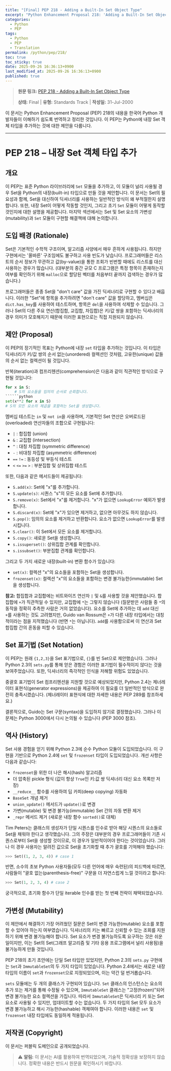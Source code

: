 ```yaml
---
title: "[Final] PEP 218 - Adding a Built-In Set Object Type"
excerpt: "Python Enhancement Proposal 218: 'Adding a Built-In Set Object Type'에 대한 한국어 번역입니다."
categories:
  - Python
  - PEP
tags:
  - Python
  - PEP
  - Translation
permalink: /python/pep/218/
toc: true
toc_sticky: true
date: 2025-09-26 16:36:13+0900
last_modified_at: 2025-09-26 16:36:13+0900
published: true
---
```

> **원문 링크:** [PEP 218 - Adding a Built-In Set Object Type](https://peps.python.org/pep-0218/)
>
> **상태:** Final | **유형:** Standards Track | **작성일:** 31-Jul-2000

이 문서는 Python Enhancement Proposal (PEP) 218의 내용을 한국어 Python 개발자들이 이해하기 쉽도록 번역하고 정리한 것입니다. 이 PEP는 Python에 내장 Set 객체 타입을 추가하는 것에 대한 제안을 다룹니다.

---

# PEP 218 – 내장 Set 객체 타입 추가

## 개요
이 PEP는 표준 Python 라이브러리에 `Set` 모듈을 추가하고, 이 모듈이 널리 사용될 경우 Set을 Python의 내장(built-in) 타입으로 만들 것을 제안합니다. 이 문서는 Set의 필요성과 함께, Set을 대신하여 딕셔너리를 사용하는 일반적인 방식이 왜 부적절한지 설명합니다. 또한, 내장 Set이 어떻게 작동할 것인지, 그리고 초기 `Set` 모듈이 어떻게 동작할 것인지에 대한 설명을 제공합니다. 마지막 섹션에서는 Set 및 Set 요소의 가변성(mutability)과 `Set` 모듈이 구현할 해결책에 대해 논의합니다.

## 도입 배경 (Rationale)
Set은 기본적인 수학적 구조이며, 알고리즘 사양에서 매우 흔하게 사용됩니다. 하지만 구현에서는 '올바른' 구조임에도 불구하고 사용 빈도가 낮습니다. 프로그래머들은 리스트의 순서 정보가 무관하고 값(by-value)을 통한 조회가 빈번할 때에도 리스트를 대신 사용하는 경우가 많습니다. (대부분의 중간 규모 C 프로그램은 특정 항목이 존재하는지 여부를 확인하기 위해 `malloc`으로 할당된 벡터를 처음부터 끝까지 검색하는 경우가 많습니다.)

프로그래머들은 종종 Set을 "don't care" 값을 가진 딕셔너리로 구현할 수 있다고 배웁니다. 이러한 "Set"에 항목을 추가하려면 "don't care" 값을 할당하고, 멤버십은 `dict.has_key`를 사용하여 테스트하며, 항목은 `del`을 사용하여 삭제할 수 있습니다. 그러나 Set의 다른 주요 연산(합집합, 교집합, 차집합)은 키/값 쌍을 포함하는 딕셔너리의 경우 의미가 모호해지기 때문에 이러한 표현으로는 직접 지원되지 않습니다.

## 제안 (Proposal)
이 PEP의 장기적인 목표는 Python에 내장 `set` 타입을 추가하는 것입니다. 이 타입은 딕셔너리가 키/값 쌍의 순서 없는(unordered) 컬렉션인 것처럼, 고유한(unique) 값들의 순서 없는 컬렉션이 될 것입니다.

반복(iteration)과 컴프리헨션(comprehension)은 다음과 같이 직관적인 방식으로 구현될 것입니다:

```python
for x in S:
    # S의 요소들을 임의의 순서로 순회합니다.
``````python
set(x**2 for x in S)
# S의 모든 요소의 제곱을 포함하는 Set을 생성합니다.
```

멤버십 테스트는 `in` 및 `not in`을 사용하며, 기본적인 Set 연산은 오버로드된(overloaded) 연산자들의 조합으로 구현됩니다:

*   `|` : 합집합 (union)
*   `&` : 교집합 (intersection)
*   `^` : 대칭 차집합 (symmetric difference)
*   `-` : 비대칭 차집합 (asymmetric difference)
*   `==` `!=` : 동등성 및 부등식 테스트
*   `<` `<=` `>=` `>` : 부분집합 및 상위집합 테스트

또한, 다음과 같은 메서드들이 제공됩니다:

*   `S.add(x)`: Set에 "x"를 추가합니다.
*   `S.update(s)`: 시퀀스 "s"의 모든 요소를 Set에 추가합니다.
*   `S.remove(x)`: Set에서 "x"를 제거합니다. "x"가 없으면 `LookupError` 예외가 발생합니다.
*   `S.discard(x)`: Set에 "x"가 있으면 제거하고, 없으면 아무것도 하지 않습니다.
*   `S.pop()`: 임의의 요소를 제거하고 반환합니다. 요소가 없으면 `LookupError`를 발생시킵니다.
*   `S.clear()`: 이 Set에서 모든 요소를 제거합니다.
*   `S.copy()`: 새로운 Set을 생성합니다.
*   `s.issuperset()`: 상위집합 관계를 확인합니다.
*   `s.issubset()`: 부분집합 관계를 확인합니다.

그리고 두 가지 새로운 내장(built-in) 변환 함수가 있습니다:

*   `set(x)`: 컬렉션 "x"의 요소들을 포함하는 Set을 생성합니다.
*   `frozenset(x)`: 컬렉션 "x"의 요소들을 포함하는 변경 불가능한(immutable) Set을 생성합니다.

**참고:**
합집합과 교집합에는 비트와이즈 연산자 `|` 및 `&`를 사용할 것을 제안했습니다. 합집합에 `+`가 직관적일 수 있지만, 교집합에 `*`는 그렇지 않습니다 (질문받은 사람들 중 `*`의 동작을 정확히 추측한 사람은 거의 없었습니다). 요소를 Set에 추가하는 데 `add` 대신 `+`를 사용하는 것도 고려했지만, Guido van Rossum은 `+`가 다른 내장 타입에서는 대칭적이라는 점을 지적했습니다 (반면 `*`는 아닙니다). `add`를 사용함으로써 이 연산과 Set 합집합 간의 혼동을 피할 수 있습니다.

## Set 표기법 (Set Notation)
이 PEP는 원래 `{1,2,3}`을 Set 표기법으로, `{}`를 빈 Set으로 제안했습니다. 그러나 Python 2.3의 `sets.py`를 통해 얻은 경험은 이러한 표기법이 필수적이지 않다는 것을 보여주었습니다. 또한, 딕셔너리의 즉각적인 인식을 저해할 위험도 있었습니다.

중괄호 표기법이 Set 컴프리헨션을 지원할 것으로 예상되었지만, Python 2.4는 제너레이터 표현식(generator expressions)을 제공하여 이 필요를 더 일반적인 방식으로 완전히 충족시켰습니다. (제너레이터 표현식에 대한 자세한 내용은 PEP 289를 참조하세요.)

결론적으로, Guido는 Set 구문(syntax)을 도입하지 않기로 결정했습니다. 그러나 이 문제는 Python 3000에서 다시 논의될 수 있습니다 (PEP 3000 참조).

## 역사 (History)
Set 사용 경험을 얻기 위해 Python 2.3에 순수 Python 모듈이 도입되었습니다. 이 구현을 기반으로 Python 2.4에 `set` 및 `frozenset` 타입이 도입되었습니다. 개선 사항은 다음과 같습니다:

*   `frozenset`을 위한 더 나은 해시(hash) 알고리즘
*   더 압축된 pickle 형식 (값이 항상 `True`인 키:값 쌍 딕셔너리 대신 요소 목록만 저장)
*   `__reduce__` 함수를 사용하여 딥 카피(deep copying) 자동화
*   `BaseSet` 개념 제거
*   `union_update()` 메서드가 `update()`로 변경
*   가변(mutable) 및 변경 불가능(immutable) Set 간의 자동 변환 제거
*   `_repr` 메서드 제거 (새로운 내장 함수 `sorted()`로 대체)

Tim Peters는 클래스의 생성자가 단일 시퀀스를 인수로 받아 해당 시퀀스의 요소들로 Set을 채워야 한다고 생각했습니다. 그의 주장은 대부분의 경우 프로그래머들이 기존 시퀀스로부터 Set을 생성할 것이므로, 이 경우가 일반적이어야 한다는 것이었습니다. 그러나 이 경우 사용자는 알려진 값으로 Set을 초기화할 때 추가 괄호를 기억해야 했습니다:

```python
>>> Set((1, 2, 3, 4)) # case 1
```

반면, 소수의 초보 Python 사용자들(모두 다른 언어에 매우 숙련된)의 피드백에 따르면, 사람들이 "괄호 없는(parenthesis-free)" 구문을 더 자연스럽게 느낄 것이라고 합니다:

```python
>>> Set(1, 2, 3, 4) # case 2
```

궁극적으로, 초기화 함수가 단일 iterable 인수를 받는 첫 번째 전략이 채택되었습니다.

## 가변성 (Mutability)
이 제안에서 해결하기 가장 어려웠던 질문은 Set이 변경 가능한(mutable) 요소를 포함할 수 있어야 하는지 여부였습니다. 딕셔너리의 키는 빠르고 신뢰할 수 있는 조회를 지원하기 위해 변경 불가능해야 합니다. Set 요소가 변경 불가능하도록 요구하는 것은 쉬운 일이지만, 이는 Set의 Set(그래프 알고리즘 및 기타 응용 프로그램에서 널리 사용됨)을 불가능하게 만들 것입니다.

PEP 218의 초기 초안에는 단일 Set 타입만 있었지만, Python 2.3의 `sets.py` 구현에는 `Set`과 `ImmutableSet`의 두 가지 타입이 있었습니다. Python 2.4에서는 새로운 내장 타입의 이름이 `set`과 `frozenset`으로 지정되었으며, 이는 약간 덜 번거롭습니다.

`sets` 모듈에는 두 개의 클래스가 구현되어 있습니다. `Set` 클래스의 인스턴스는 요소의 추가 또는 제거를 통해 수정될 수 있으며, `ImmutableSet` 클래스는 "고정(frozen)"되어 변경 불가능한 요소 컬렉션을 가집니다. 따라서 `ImmutableSet`은 딕셔너리 키 또는 Set 요소로 사용될 수 있지만, 업데이트할 수는 없습니다. 두 가지 타입의 Set 모두 요소가 변경 불가능하고 해시 가능한(hashable) 객체여야 합니다. 이러한 내용은 `set` 및 `frozenset` 내장 타입에도 동일하게 적용됩니다.

## 저작권 (Copyright)
이 문서는 퍼블릭 도메인으로 공개되었습니다.

> ⚠️ **알림:** 이 문서는 AI를 활용하여 번역되었으며, 기술적 정확성을 보장하지 않습니다. 정확한 내용은 반드시 원문을 확인하시기 바랍니다.